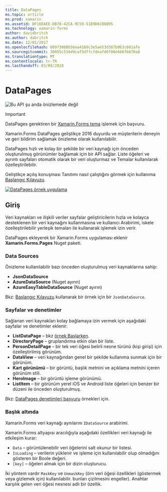 ```yaml
---
title: DataPages
ms.topic: article
ms.prod: xamarin
ms.assetid: DF16EAEE-DB78-42CA-9C59-51D9D6CB6B95
ms.technology: xamarin-forms
author: davidbritch
ms.author: dabritch
ms.date: 12/01/2017
ms.openlocfilehash: 60973068b56ea4160c3e5ae53d387b063c601afe
ms.sourcegitcommit: 30055c534d9caf5dffcfdeafd6f08e666fb870a8
ms.translationtype: MT
ms.contentlocale: tr-TR
ms.lasthandoff: 03/09/2018
---
```

# <a name="datapages"></a>DataPages

![](~/media/shared/preview.png "Bu API şu anda önizlemede değil")

> [!IMPORTANT]
> DataPages gerektiren bir [Xamarin.Forms tema](~/xamarin-forms/user-interface/themes/index.md) işlemek için başvuru.

Xamarin.Forms DataPages geliştikçe 2016 duyurdu ve müşterilerin deneyin ve geri bildirim sağlamak önizleme olarak kullanılabilir.

DataPages hızlı ve kolay bir şekilde bir veri kaynağı için önceden oluşturulmuş görünümler bağlamak için bir API sağlar. Liste öğeleri ve ayrıntı sayfaları otomatik olarak bir veri oluşturmaz ve Temalar kullanılarak özelleştirilebilir.

Geliştikçe açılış konuşması Tanıtımı nasıl çalıştığını görmek için kullanıma [Başlangıç Kılavuzu](get-started.md).

[![](images/demo-sml.png "DataPages örnek uygulama")](images/demo.png#lightbox "DataPages örnek uygulama")

## <a name="introduction"></a>Giriş

Veri kaynakları ve ilişkili veriler sayfalar geliştiricilerin hızla ve kolayca desteklenen bir veri kaynağını kullanmasına ve kullanıcı Arabirimi, iskele özelleştirilebilir yerleşik temaları ile kullanarak işlemek izin verir.

DataPages ekleyerek bir Xamarin.Forms uygulaması eklenir **Xamarin.Forms.Pages** Nuget paketi.

### <a name="data-sources"></a>Data Sources

Önizleme kullanılabilir bazı önceden oluşturulmuş veri kaynaklarına sahip:

* **JsonDataSource**
* **AzureDataSource** (Nuget ayırın)
* **AzureEasyTableDataSource** (Nuget ayırın)

Bkz: [Başlangıç Kılavuzu](get-started.md) kullanarak bir örnek için bir `JsonDataSource`.


### <a name="pages--controls"></a>Sayfalar ve denetimler

Sağlanan veri kaynakları kolay bağlamaya izin vermek için aşağıdaki sayfalar ve denetimler eklenir:

* **ListDataPage** – bkz [örnek Başlarken](get-started.md).
* **DirectoryPage** – gruplandırma etkin olan bir liste.
* **PersonDetailPage** – bir tek veri öğesi belirli nesne türünü (kişi girişi) için özelleştirilmiş görünüm.
* **DataView** – veri kaynağından genel bir şekilde kullanıma sunmak için bir görünüm.
* **Kart görünümü** – bir görüntü, başlık metnini ve açıklama metnini içeren görünüm stili.
* **HeroImage** – bir görüntü işleme görünümü.
* **ListItem** – bir görünüm yerel iOS ve Android liste öğeleri için benzer bir düzeni ile önceden oluşturulmuş.

Bkz: [DataPages denetimleri başvuru](controls.md) örnekleri için.



### <a name="under-the-hood"></a>Başlık altında

Xamarin.Forms veri kaynağı aynılarını `IDataSource` arabirimi.

Xamarin.Forms altyapısı aracılığıyla aşağıdaki özellikleri veri kaynağı ile etkileşim kurar:

* `Data` – görüntülenebilir veri öğelerini salt okunur bir listesi.
* `IsLoading` – verilerin yüklenir ve işleme için kullanılabilir olup olmadığını gösteren bir Boole değeri.
* `[key]` – öğeleri almak için bir dizin oluşturucu.

İki yöntem vardır `MaskKey` ve `UnmaskKey` (örn veri öğesi özellikleri (göstermek veya gizlemek için) kullanılabilir. bunları çizilmesini engeller).
Anahtar karşılık gelen veri öğesi nesnesi adlı bir özellik.

